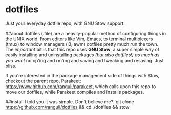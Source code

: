 # dotfiles
Just your everyday dotfile repo, with GNU Stow support.


##about
dotfiles (.file) are a heavily-popular method of configuring things in the UNIX world. From editors like Vim, Emacs, to terminal multiplexers (tmux) to window managers (i3, awm) dotfiles pretty much run the town. The *important* bit is that this repo uses **GNU Stow**, a super simple way of easily installing and uninstalling packages *(but also dotfiles!) as much as you want* no cp'ing and rm'ing and saving and tweaking and resaving. Just bliss.

If you're interested in the package management side of things with Stow, checkout the parent repo, Parakeet: https://www.github.com/ranguli/parakeet, which calls upon this repo to move our dotfiles, while Parakeet compiles and installs packages. 

##install
I told you it was simple. Don't believe me?
`git clone https://github.com/ranguli/dotfiles && cd ./dotfiles && stow  
